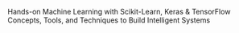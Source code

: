 Hands-on Machine Learning with Scikit-Learn, Keras & TensorFlow 
Concepts, Tools, and Techniques to Build Intelligent Systems
